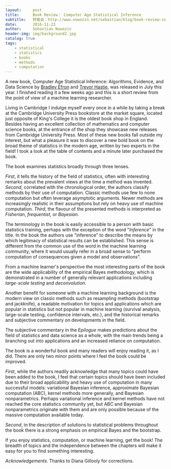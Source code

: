```yaml
---
layout:     post
title:      Book Review： Computer Age Statistical Inference
subtitle:   转载自：http://www.nowozin.net/sebastian/blog/book-review-computer-age-statistical-inference.html
date:       2016-11-23
author:     Sebastian Nowozin
header-img: img/background2.jpg
catalog: true
tags:
    - statistical
    - statistics
    - books
    - methods
    - computation
---
```




A new book, Computer Age Statistical Inference: Algorithms, Evidence, and Data
Science by
[Bradley Efron](http://statweb.stanford.edu/~ckirby/brad) and
[Trevor Hastie](http://web.stanford.edu/~hastie), was released in July this
year. I finished reading it a few weeks ago and this is a short review from
the point of view of a machine learning researcher.

Living in Cambridge I indulge myself every once in a while by taking a break
at the Cambridge University Press
bookstore
at the market square, located just opposite of King's College it is the oldest
book shop in England.
Besides having an excellent collection of mathematics and computer science
books, at the entrance of the shop they showcase new releases from Cambridge
University Press.
Most of these new books fall outside my interest, but what a pleasure it was
to discover a new bold book on the broad theme of statistics in the modern
age, written by two experts in the field!
I took a look at the table of contents and a minute later purchased the book.

The book examines statistics broadly through three lenses.

*First*, it tells the history of the field of statistics, often with
interesting remarks about the prevalent views at the time a method was
invented.
*Second*, correlated with the chronological order, the authors classify
methods by their use of computation. Classic methods use few to none
computation but often leverage asymptotic arguments. Newer methods
are increasingly realistic in their assumptions but rely on heavy use of
machine computation.
*Third*, the flavour of the presented methods is interpreted as *Fisherian*,
*frequentist*, or *Bayesian*.

The terminology in the book is easily accessible to a person with basic
statistics training, perhaps with the exception of the word "*Inference*" in
the title.
In the book the authors use "inference" to describe the means by which
legitimacy of statistical results can be established.
This sense is different from the common use of the word in the machine
learning community, where it would usually refer in a broad sense to "perform
computation of consequences given a model and observations".

From a machine learner's perspective the most interesting parts of the book
are the wide applicability of the empirical Bayes methodology, which is
demonstrated in a number of generally relevant applications including
*large-scale testing* and *deconvolution*.

Another benefit for someone with a machine learning background is the modern
view on classic methods such as resampling methods (bootstrap and jackknife),
a readable motivation for topics and applications which are popular in
statistics but not popular in machine learning (survival analysis, large-scale
testing, confidence intervals, etc.), and the historical remarks and
subjective commentary on developments in the field.

The subjective commentary in the *Epilogue* makes predictions about the field
of statistics and data science as a whole, with the main trends being a
branching out into applications and an increased reliance on computation.

The book is a wonderful book and many readers will enjoy reading it, as I did.
There are only two minor points where I feel the book could be improved.

*First*, while the authors readily acknowledge that many topics could have
been added to the book, I feel that certain topics should have been included
due to their broad applicability and heavy use of computation in many
successful models:
variational Bayesian inference, approximate Bayesian computation (ABC),
kernel methods more generally, and Bayesian nonparametrics.
Perhaps variational inference and kernel methods have not reached the core
statistics community yet, but ABC and Bayesian nonparametrics originate with
them and are only possible because of the massive computation available today.

*Second*, in the description of solutions to statistical problems throughout
the book there is a strong emphasis on empirical Bayes and the bootstrap.

If you enjoy statistics, computation, or machine learning, get the book!
The breadth of topics and the independence between the chapters will make it
easy for you to find something interesting.

*Acknowledgements.* Thanks to Diana Gillooly for corrections.
